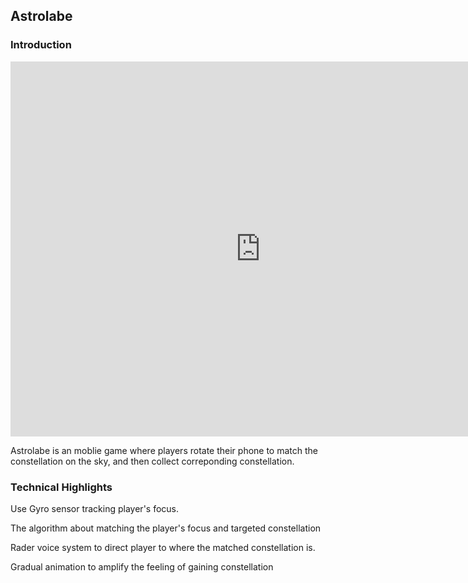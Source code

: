 ## Astrolabe

### Introduction

<iframe width="800" height="600" src="https://www.youtube.com/embed/-O3mAQVB_jI" frameborder="0" allow="accelerometer; autoplay; encrypted-media; gyroscope; picture-in-picture" allowfullscreen></iframe>

Astrolabe is an moblie game where players rotate their phone to match the constellation on the sky, and then collect correponding constellation. 

<!-- [![Astrolabe](https://img.youtube.com/vi/-O3mAQVB_jI/0.jpg)](https://www.youtube.com/watch?v=-O3mAQVB_jI) -->

### Technical Highlights

Use Gyro sensor tracking player's focus.

The algorithm about matching the player's focus and targeted constellation

Rader voice system to direct player to where the matched constellation is.

Gradual animation to amplify the feeling of gaining constellation



<!-- ###Inspiration
This prototype mainly gets the inspiration from [the momemt](https://www.youtube.com/watch?v=IP7lqWll_Qw) appearing in the “Assassin's Creed Origins” which has excellent gameplay when finding a specific constellation. And this moment drives us to explore how to advance this experience.

###Design Details
Exploration includes two parts, the seeking, and the achievement.

<img src="/assets/content/blogs/utah_1st_prototype3_astrolabe/Astrolabe2.png" width="60%" height="50%" style="margin:auto"/>

In the seeking phase, in the early stages for beginners, the design needs to make players getting some hints to follow, like the mountain in "Journey" and "Zelda," avoiding them getting lost. This game uses the voice radar system which gives the players immediate feedback about their movement of the phone. The closer they move towards the targeted constellation, the louder the voice responds.

<img src="/assets/content/blogs/utah_1st_prototype3_astrolabe/Astrolabe3.png" width="60%" height="50%" style="margin:auto"/>

In the achievement phase, this prototype uses gradual emergence and final visual/sound effect to enhance the feeling of achievement. Gives audiences several seconds to wait what they achieve in the process; it will amplify what they feel in the game.

###Review
This prototype mainly wants to understand what drives us to explore new things and make breakthroughs in different phases.

The code can check [here](https://github.com/plutoshe/Astrolabe). -->

<!-- This prototype aims to provide children a chance to realize how to identify the constellations. -->

<!-- ###Personal Design Details
- Tech Deps: Unity & Mobile
- Mechanism
    - verb: Find
    - Use voice radar and living animation to make players find the constellations. 

- Emotion: Exploration & Curoisity & Achievement

- Concrete Experience:  From an empty space, fill the night sky after finding the constellations. An experience about search in unknown.

- Incentive: The effect when constellations appear and the gradual completing night sky with constellations


###Contribution
The algorithm about matching the player's focus and targeted constellation.

Create matching animation coordinated with artists.

Skybox and constellation design and settings.

voice radar design and audio system implement


###Advancement
1.The whole constellation night sky based on different seasons and locations.

2.The advanced achievement system

3.Match player's camera with the current sky. -->

 <!-- ![astrolabe](/assets/content/blogs/utah_1st_prototype3_astrolabe/Astrolabe3.png) -->
 <!-- /assets/content/blogs/utah_1st_prototype3_astrolabe/Astrolabe1.png -->
 <!-- //<img src="assets/content/blogs/utah_1st_prototype3_astrolabe/Astrolabe1.png" width="50%" height="50%" /> -->
<!-- <img src="" width="50%" height="50%" /> -->